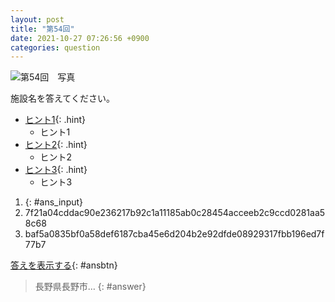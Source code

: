 ```yaml
---
layout: post
title: "第54回"
date: 2021-10-27 07:26:56 +0900
categories: question
---
```


![第54回　写真](/kokodoko/images/q54.jpg)

施設名を答えてください。

- [ヒント1](javascript:void(0)){: .hint}
   - ヒント1
- [ヒント2](javascript:void(0)){: .hint}
   - ヒント2
- [ヒント3](javascript:void(0)){: .hint}
   - ヒント3

1. {: #ans_input}
1. 7f21a04cddac90e236217b92c1a11185ab0c28454acceeb2c9ccd0281aa58c68
1. baf5a0835bf0a58def6187cba45e6d204b2e92dfde08929317fbb196ed7f77b7

[答えを表示する](javascript:void(0)){: #ansbtn}
>長野県長野市…
{: #answer}
